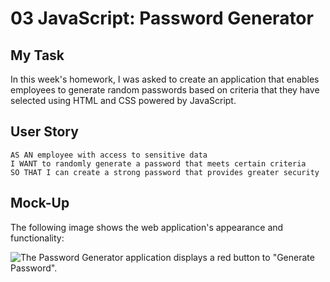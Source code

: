 # 03 JavaScript: Password Generator

## My Task

In this week's homework, I was asked to create an application that enables employees to generate random passwords based on criteria that they have selected using HTML and CSS powered by JavaScript.

## User Story

```
AS AN employee with access to sensitive data
I WANT to randomly generate a password that meets certain criteria
SO THAT I can create a strong password that provides greater security
```

## Mock-Up

The following image shows the web application's appearance and functionality:

![The Password Generator application displays a red button to "Generate Password".]()